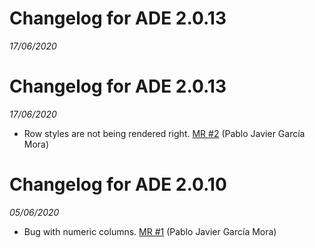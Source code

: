 
# Changelog for ADE 2.0.13
*17/06/2020*

# Changelog for ADE 2.0.13
*17/06/2020*

- Row styles are not being rendered right. [MR #2](https://gitlab.com/aweframework/ade/-/merge_requests/2) (Pablo Javier García Mora)

# Changelog for ADE 2.0.10
*05/06/2020*

- Bug with numeric columns. [MR #1](https://gitlab.com/api/v4/projects/10014452/merge_requests/1) (Pablo Javier García Mora)
